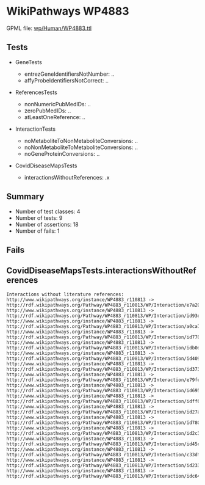 # WikiPathways WP4883

GPML file: [wp/Human/WP4883.ttl](../wp/Human/WP4883.ttl)

## Tests

* GeneTests
    * entrezGeneIdentifiersNotNumber: ..
    * affyProbeIdentifiersNotCorrect: ..

* ReferencesTests
    * nonNumericPubMedIDs: ..
    * zeroPubMedIDs: ..
    * atLeastOneReference: ..

* InteractionTests
    * noMetaboliteToNonMetaboliteConversions: ..
    * noNonMetaboliteToMetaboliteConversions: ..
    * noGeneProteinConversions: ..

* CovidDiseaseMapsTests
    * interactionsWithoutReferences: .x

## Summary

* Number of test classes: 4
* Number of tests: 9
* Number of assertions: 18
* Number of fails: 1

## Fails

## CovidDiseaseMapsTests.interactionsWithoutReferences

```
Interactions without literature references:
http://www.wikipathways.org/instance/WP4883_r110813 -> http://rdf.wikipathways.org/Pathway/WP4883_r110813/WP/Interaction/e7a20
http://www.wikipathways.org/instance/WP4883_r110813 -> http://rdf.wikipathways.org/Pathway/WP4883_r110813/WP/Interaction/id93eee6dc
http://www.wikipathways.org/instance/WP4883_r110813 -> http://rdf.wikipathways.org/Pathway/WP4883_r110813/WP/Interaction/a0ca7
http://www.wikipathways.org/instance/WP4883_r110813 -> http://rdf.wikipathways.org/Pathway/WP4883_r110813/WP/Interaction/id770baa8e
http://www.wikipathways.org/instance/WP4883_r110813 -> http://rdf.wikipathways.org/Pathway/WP4883_r110813/WP/Interaction/idb0d71735
http://www.wikipathways.org/instance/WP4883_r110813 -> http://rdf.wikipathways.org/Pathway/WP4883_r110813/WP/Interaction/id4093d262
http://www.wikipathways.org/instance/WP4883_r110813 -> http://rdf.wikipathways.org/Pathway/WP4883_r110813/WP/Interaction/id3739bd1
http://www.wikipathways.org/instance/WP4883_r110813 -> http://rdf.wikipathways.org/Pathway/WP4883_r110813/WP/Interaction/e79fe
http://www.wikipathways.org/instance/WP4883_r110813 -> http://rdf.wikipathways.org/Pathway/WP4883_r110813/WP/Interaction/id695320d0
http://www.wikipathways.org/instance/WP4883_r110813 -> http://rdf.wikipathways.org/Pathway/WP4883_r110813/WP/Interaction/idff61de3
http://www.wikipathways.org/instance/WP4883_r110813 -> http://rdf.wikipathways.org/Pathway/WP4883_r110813/WP/Interaction/id27ade87d
http://www.wikipathways.org/instance/WP4883_r110813 -> http://rdf.wikipathways.org/Pathway/WP4883_r110813/WP/Interaction/id7806bdcd
http://www.wikipathways.org/instance/WP4883_r110813 -> http://rdf.wikipathways.org/Pathway/WP4883_r110813/WP/Interaction/id2c3a414b
http://www.wikipathways.org/instance/WP4883_r110813 -> http://rdf.wikipathways.org/Pathway/WP4883_r110813/WP/Interaction/id45cf6f5e
http://www.wikipathways.org/instance/WP4883_r110813 -> http://rdf.wikipathways.org/Pathway/WP4883_r110813/WP/Interaction/c33df
http://www.wikipathways.org/instance/WP4883_r110813 -> http://rdf.wikipathways.org/Pathway/WP4883_r110813/WP/Interaction/id2338925
http://www.wikipathways.org/instance/WP4883_r110813 -> http://rdf.wikipathways.org/Pathway/WP4883_r110813/WP/Interaction/idc649fb6a

```
